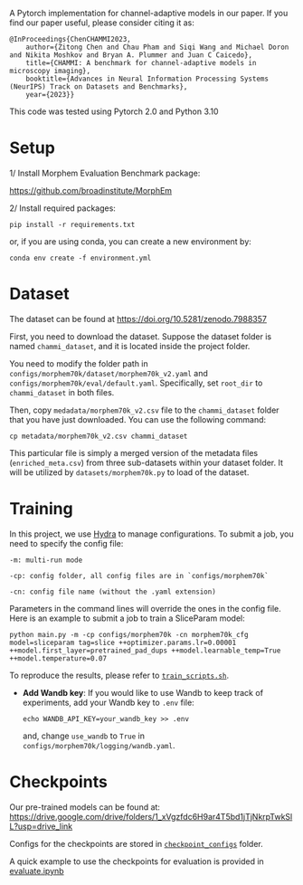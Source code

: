 A Pytorch implementation for channel-adaptive models in our paper. If you find our paper useful, please consider citing it as:

```
@InProceedings{ChenCHAMMI2023,
    author={Zitong Chen and Chau Pham and Siqi Wang and Michael Doron and Nikita Moshkov and Bryan A. Plummer and Juan C Caicedo},
    title={CHAMMI: A benchmark for channel-adaptive models in microscopy imaging},
    booktitle={Advances in Neural Information Processing Systems (NeurIPS) Track on Datasets and Benchmarks},
    year={2023}}
```

This code was tested using Pytorch 2.0 and Python 3.10


# Setup

1/ Install Morphem Evaluation Benchmark package: 

https://github.com/broadinstitute/MorphEm


2/ Install required packages:

`pip install -r requirements.txt`

or, if you are using conda, you can create a new environment by:

`conda env create -f environment.yml`


# Dataset
The dataset can be found at https://doi.org/10.5281/zenodo.7988357

First, you need to download the dataset. 
Suppose the dataset folder is named `chammi_dataset`, and it is located inside the project folder.

You need to modify the folder path in `configs/morphem70k/dataset/morphem70k_v2.yaml` and `configs/morphem70k/eval/default.yaml`. 
Specifically, set `root_dir` to `chammi_dataset` in both files.


Then, copy `medadata/morphem70k_v2.csv` file to the `chammi_dataset` folder that you have just downloaded. You can use the following command: 

```
cp metadata/morphem70k_v2.csv chammi_dataset
```

This particular file is simply a merged version of the metadata files (`enriched_meta.csv`) from three sub-datasets within your dataset folder. It will be utilized by `datasets/morphem70k.py` to load of the dataset.


# Training

In this project, we use [Hydra](https://hydra.cc/) to manage configurations.
To submit a job, you need to specify the config file:

```
-m: multi-run mode

-cp: config folder, all config files are in `configs/morphem70k`

-cn: config file name (without the .yaml extension)
```

Parameters in the command lines will override the ones in the config file.
Here is an example to submit a job to train a SliceParam model:

```
python main.py -m -cp configs/morphem70k -cn morphem70k_cfg model=sliceparam tag=slice ++optimizer.params.lr=0.00001 ++model.first_layer=pretrained_pad_dups ++model.learnable_temp=True ++model.temperature=0.07
```
To reproduce the results, please refer to [`train_scripts.sh`](https://github.com/chaudatascience/channel_adaptive_models/blob/main/train_scripts.sh).

- **Add Wandb key**: If you would like to use Wandb to keep track of experiments, add your Wandb key to `.env` file:

    `echo WANDB_API_KEY=your_wandb_key >> .env`

    and, change `use_wandb` to `True` in `configs/morphem70k/logging/wandb.yaml`.


# Checkpoints

Our pre-trained models can be found at: https://drive.google.com/drive/folders/1_xVgzfdc6H9ar4T5bd1jTjNkrpTwkSlL?usp=drive_link

Configs for the checkpoints are stored in [`checkpoint_configs`](https://github.com/chaudatascience/channel_adaptive_models/tree/main/checkpoint_configs) folder.

A quick example to use the checkpoints for evaluation is provided in [evaluate.ipynb](https://github.com/chaudatascience/channel_adaptive_models/blob/main/evaluate.ipynb)

